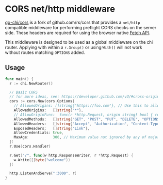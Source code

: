 # CORS net/http middleware

[go-chi/cors](https://github.com/go-chi/cors) is a fork of github.com/rs/cors that provides a `net/http` compatible middleware for performing preflight CORS checks on the server side. These headers are required for using the browser native [Fetch API](https://developer.mozilla.org/en-US/docs/Web/API/Fetch_API).

This middleware is designed to be used as a global middleware on the chi router. Applying with within a `r.Group()` or using `With()` will not work without routes matching `OPTIONS` added.

## Usage

```go
func main() {
  r := chi.NewRouter()

  // Basic CORS
  // for more ideas, see: https://developer.github.com/v3/#cross-origin-resource-sharing
  cors := cors.New(cors.Options{
    // AllowedOrigins: []string{"https://foo.com"}, // Use this to allow specific origin hosts
    AllowedOrigins:   []string{"*"},
    // AllowOriginFunc:  func(r *http.Request, origin string) bool { return true },
    AllowedMethods:   []string{"GET", "POST", "PUT", "DELETE", "OPTIONS"},
    AllowedHeaders:   []string{"Accept", "Authorization", "Content-Type", "X-CSRF-Token"},
    ExposedHeaders:   []string{"Link"},
    AllowCredentials: true,
    MaxAge:           300, // Maximum value not ignored by any of major browsers
  })
  r.Use(cors.Handler)
  
  r.Get("/", func(w http.ResponseWriter, r *http.Request) {
    w.Write([]byte("welcome"))
  })
  
  http.ListenAndServe(":3000", r)
}
```

